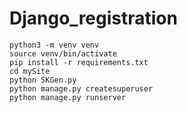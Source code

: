 # Django_registration

```console
python3 -m venv venv
source venv/bin/activate
pip install -r requirements.txt
cd mySite
python SKGen.py
python manage.py createsuperuser
python manage.py runserver
```
